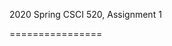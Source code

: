 <Please submit this file with your solution.>

2020 Spring CSCI 520, Assignment 1

<Richard Chien>

================

<Description of what you have accomplished>
<Also, explain any extra credit that you have implemented.>


